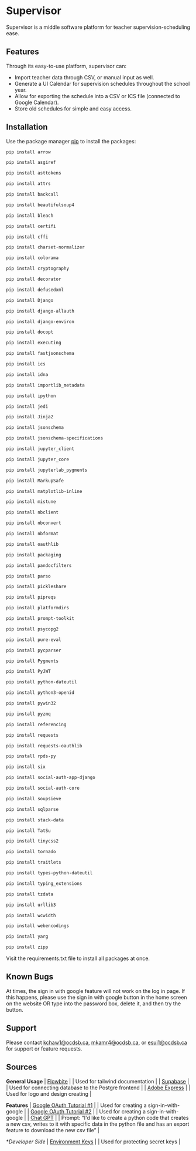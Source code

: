 # Supervisor
Supervisor is a middle software platform for teacher supervision-scheduling ease.

## Features
Through its easy-to-use platform, supervisor can:
 - Import teacher data through CSV, or manual input as well.
 - Generate a UI Calendar for supervision schedules throughout the school year.
 - Allow for exporting the schedule into a CSV or ICS file (connected to Google Calendar).
 - Store old schedules for simple and easy access.

## Installation
Use the package manager [pip](https://pip.pypa.io/en/stable/) to install the packages:
```bash
pip install arrow
```
```bash
pip install asgiref
```
```bash
pip install asttokens
```
```bash
pip install attrs
```
```bash
pip install backcall
```
```bash
pip install beautifulsoup4
```
```bash
pip install bleach
```
```bash
pip install certifi
```
```bash
pip install cffi
```
```bash
pip install charset-normalizer
```
```bash
pip install colorama
```
```bash
pip install cryptography
```
```bash
pip install decorator
```
```bash
pip install defusedxml
```
```bash
pip install Django
```
```bash
pip install django-allauth
```
```bash
pip install django-environ
```
```bash
pip install docopt
```
```bash
pip install executing
```
```bash
pip install fastjsonschema
```
```bash
pip install ics
```
```bash
pip install idna
```
```bash
pip install importlib_metadata
```
```bash
pip install ipython
```
```bash
pip install jedi
```
```bash
pip install Jinja2
```
```bash
pip install jsonschema
```
```bash
pip install jsonschema-specifications
```
```bash
pip install jupyter_client
```
```bash
pip install jupyter_core
```
```bash
pip install jupyterlab_pygments
```
```bash
pip install MarkupSafe
```
```bash
pip install matplotlib-inline
```
```bash
pip install mistune
```
```bash
pip install nbclient
```
```bash
pip install nbconvert
```
```bash
pip install nbformat
```
```bash
pip install oauthlib
```
```bash
pip install packaging
```
```bash
pip install pandocfilters
```
```bash
pip install parso
```
```bash
pip install pickleshare
```
```bash
pip install pipreqs
```
```bash
pip install platformdirs
```
```bash
pip install prompt-toolkit
```
```bash
pip install psycopg2
```
```bash
pip install pure-eval
```
```bash
pip install pycparser
```
```bash
pip install Pygments
```
```bash
pip install PyJWT
```
```bash
pip install python-dateutil
```
```bash
pip install python3-openid
```
```bash
pip install pywin32
```
```bash
pip install pyzmq
```
```bash
pip install referencing
```
```bash
pip install requests
```
```bash
pip install requests-oauthlib
```
```bash
pip install rpds-py
```
```bash
pip install six
```
```bash
pip install social-auth-app-django
```
```bash
pip install social-auth-core
```
```bash
pip install soupsieve
```
```bash
pip install sqlparse
```
```bash
pip install stack-data
```
```bash
pip install TatSu
```
```bash
pip install tinycss2
```
```bash
pip install tornado
```
```bash
pip install traitlets
```
```bash
pip install types-python-dateutil
```
```bash
pip install typing_extensions
```
```bash
pip install tzdata
```
```bash
pip install urllib3
```
```bash
pip install wcwidth
```
```bash
pip install webencodings
```
```bash
pip install yarg
```
```bash
pip install zipp
```

Visit the requirements.txt file to install all packages at once.
## Known Bugs
At times, the sign in with google feature will not work on the log in page. If this happens, please use the sign in with google button in the home screen on the website OR type into the password box, delete it, and then try the button.

## Support
Please contact kchaw1@ocdsb.ca, mkamr4@ocdsb.ca, or esui1@ocdsb.ca for support or feature requests.
## Sources

**General Usage**
| [Flowbite](https://flowbite.com/docs/getting-started/introduction/) | | Used for tailwind documentation |
| [Supabase](https://supabase.com/docs) | | Used for connecting database to the Postgre frontend |
| [Adobe Express](https://www.adobe.com/express/create/logo) | | Used for logo and design creating |

**Features**
| [Google OAuth Tutorial #1](https://medium.com/@infowithkiiru/django-user-registration-with-google-67524cce5ab7) | | Used for creating a sign-in-with-google |
| [Google OAuth Tutorial #2](https://pylessons.com/django-google-oauth) | | Used for creating a sign-in-with-google |
| [Chat GPT](https://chat.openai.com/) | | Prompt: “I'd like to create a python code that creates a new csv, writes to it with specific data in the python file and has an export feature to download the new csv file” |

**Developer Side*
| [Environment Keys](https://alicecampkin.medium.com/how-to-set-up-environment-variables-in-django-f3c4db78c55f) | | Used for protecting secret keys |
